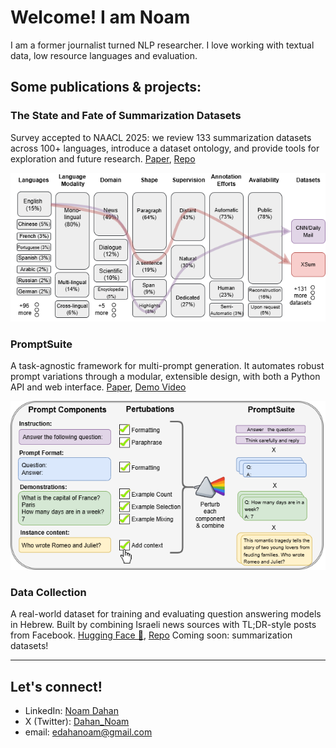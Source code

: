 # Welcome! I am Noam
I am a former journalist turned NLP researcher. I love working with textual data, low resource languages and evaluation. 

## Some publications & projects:

### The State and Fate of Summarization Datasets
Survey accepted to NAACL 2025: we review 133 summarization datasets across 100+ languages, introduce a dataset ontology, and provide tools for exploration and future research.
[Paper](https://aclanthology.org/2025.naacl-long.372/), [Repo](https://github.com/edahanoam/Awesome-Summarization-Datasets)
<p align="center">
  <img src="survey.png" alt="plot">
</p>

### PromptSuite
A task-agnostic framework for multi-prompt generation. It automates robust prompt variations through a modular, extensible design, with both a Python API and web interface.
[Paper](https://arxiv.org/abs/2507.14913), [Demo Video](https://www.youtube.com/watch?v=kJP2_ucGsXA)
<p align="center">
  <img src="promptsuite.png" alt="plot">
</p>

### Data Collection 
A real-world dataset for training and evaluating question answering models in Hebrew.
Built by combining Israeli news sources with TL;DR-style posts from Facebook.
[Hugging Face 🤗](https://huggingface.co/datasets/daria-lioub/heb_amlk_for_QA), [Repo](https://github.com/daria-lioubashevski/Saved_You_A_Click_In_Hebrew/tree/main)
Coming soon: summarization datasets! 

---

## Let's connect!
- LinkedIn: [Noam Dahan](https://www.linkedin.com/in/noam-dahan-4494a52b0/)  
- X (Twitter): [Dahan_Noam](https://x.com/Dahan_Noam)
- email: edahanoam@gmail.com  
